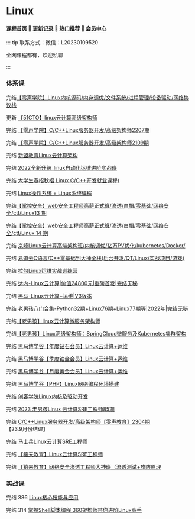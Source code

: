 # Linux

#### [**课程首页**](../../README.md) 💖 [**更新记录**](./gxjl-2024.md) 💖 [**热门推荐**](./rmtj.md) 💖 [**会员中心**](./vip.md)

::: tip
联系方式：微信：L20230109520

全网课程都有，欢迎私聊

:::

### 体系课

完结[【零声学院】Linux内核源码/内存调优/文件系统/进程管理/设备驱动/网络协议栈](https://ke.qq.com/course/3294666)

更新 [【51CTO】linux云计算高级架构师](https://edu.51cto.com/mic-position/253.html)

完结 [【零声学院】C/C++Linux服务器开发/高级架构师2207期](https://ke.qq.com/course/420945)

完结 [【零声学院】C/C++Linux服务器开发/高级架构师2109期](https://ke.qq.com/course/420945)

完结 [新盟教育Linux云计算架构](https://ke.qq.com/course/2705707?course_id=2705707#term_id=105697217)

完结 [2022全新升级_linux自动化运维进阶实战班](https://ke.qq.com/course/393257)

完结 [大学生春招秋招 Linux C/C++开发就业课程)](https://ke.qq.com/course/443231)

完结 [Linux操作系统 + Linux系统编程](http://leaaiv.cn/project-1/doc-75/)

完结[【掌控安全】web安全工程师高薪正式班/渗透/白帽/零基础/网络安全/ctf/Linux13 期 ](https://ke.qq.com/course/3615140)

完结[【掌控安全】web安全工程师高薪正式班/渗透/白帽/零基础/网络安全/ctf/Linux 14 期](https://ke.qq.com/course/3615140)

完结 [京峰Linux云计算高端架构班/内核调优/亿万PV优化/kubernetes/Docker/](https://ke.qq.com/course/232664)

完结 [易道云C语言/C++零基础到大神全栈(后台开发/QT/Linux/实战项目/游戏)](https://ke.qq.com/course/450953)

完结 [拉勾Linux运维实战训练营](https://edu.lagou.com/growth/sem/operations.html)

完结 [达内-Linux云计算|价值24800元|重磅首发|完结无秘](https://cd.tedu.cn/ds/linux/yjs/)

完结 [黑马-Linux云计算+运维|V3版本](https://www.itheima.com/taught/taughtlinux.html)

完结 [老男孩八门合集-Python32期+Linux76期+Linux77期等|2022年|完结无秘](老男孩八门合集-Python32期+Linux76期+Linux77期等|2022年|完结无秘)

完结[【老男孩】linux云计算微服务架构师](https://edu.51cto.com/course/24320.html)

完结[【老男孩】Linux高级架构师：SpringCloud微服务及Kubernetes集群架构](https://ke.qq.com/course/2772849)

完结 [黑马博学谷【年度钻石会员】Linux云计算+运维](https://www.boxuegu.com/class/outline-1342.html)

完结 [黑马博学谷【季度铂金会员】Linux云计算+运维](https://www.boxuegu.com/class/outline-1341.html)

完结 [黑马博学谷【月度黄金会员】Linux云计算+运维](https://www.boxuegu.com/class/outline-1340.html)

完结 [黑马博学谷【PHP】Linux网络编程环境搭建](https://www.boxuegu.com/course/detail-554.html)

完结 [创客学院Linux内核及驱动开发](http://www.makeru.com.cn/mobile/detail/7129.html)

完结 [2023 老男孩Linux 云计算SRE工程师85期](https://www.oldboyedu.com/Public/lnh/kec/Linuxsre/index.html#outline)

完结 [C/C++Linux服务器开发/高级架构师【零声教育】2304期](https://it.0voice.com/p/t_pc/goods_pc_detail/goods_detail/course_2V186ret8a8toC8AeT6UWPDL7J8) 【23.9月份结课】

完结 [马士兵Linux云计算SRE工程师](https://www.mashibing.com/subject/17)

完结 [【猿来教育】Linux云计算SRE工程师](
https://www.apecome.com/wechat/course/details/series?goods_sn=XL100096&course_mode=1&uname=undefined
)

完结 [【猿来教育】网络安全渗透工程师大神班（渗透测试+攻防原理](https://www.apecome.com/wechat/course/details/series?goods_sn=XL100251&course_mode=1&uname=undefined)

### 实战课

完结 386 [Linux核心技能与应用](https://coding.imooc.com/class/386.html)

完结 314 [掌握Shell脚本编程 360架构师带你进阶Linux高手](https://coding.imooc.com/class/314.html)

